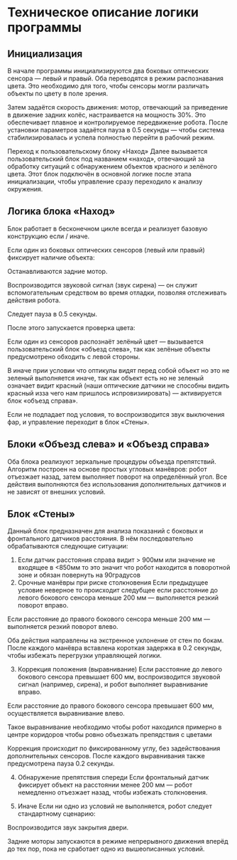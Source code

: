 # Техническое описание логики программы

## Инициализация
В начале программы инициализируются два боковых оптических сенсора — левый и правый. Оба переводятся в режим распознавания цвета. Это необходимо для того, чтобы сенсоры могли различать объекты по цвету в поле зрения.

Затем задаётся скорость движения: мотор, отвечающий за приведение в движение задних колёс, настраивается на мощность 30%. Это обеспечивает плавное и контролируемое передвижение робота. После установки параметров задаётся пауза в 0.5 секунды — чтобы система стабилизировалась и успела полностью перейти в рабочий режим.

Переход к пользовательскому блоку «Наход»
Далее вызывается пользовательский блок под названием «наход», отвечающий за обработку ситуаций с обнаружением объектов красного и зелёного цвета. Этот блок подключён в основной логике после этапа инициализации, чтобы управление сразу переходило к анализу окружения.

## Логика блока «Наход»
Блок работает в бесконечном цикле всегда и реализует базовую конструкцию если / иначе.

Если один из боковых оптических сенсоров (левый или правый) фиксирует наличие объекта:

Останавливаются задние мотор.

Воспроизводится звуковой сигнал (звук сирена) — он служит вспомогательным средством во время отладки, позволяя отслеживать действия робота.

Следует пауза в 0.5 секунды.

После этого запускается проверка цвета:

Если один из сенсоров распознаёт зелёный цвет — вызывается пользовательский блок «объезд слева», так как зелёные объекты предусмотрено обходить с левой стороны.

В иначе прии условии что оптикулы видят перед собой объект но это не зеленый выполняется иначе, так как объект есть но не зеленый означает видит красный (наши оптические датчики не способны видить красный изза чего нам пришлось испровизиировать) — активируется блок «объезд справа».

Если не подпадает под условия, то воспроизводится звук выключения фар, и управление переходит в блок «Стены».

## Блоки «Объезд слева» и «Объезд справа»
Оба блока реализуют зеркальные процедуры объезда препятствий. Алгоритм построен на основе простых угловых манёвров: робот отъезжает назад, затем выполняет поворот на определённый угол. Все действия выполняются без использования дополнительных датчиков и не зависят от внешних условий.

 ## Блок «Стены»
Данный блок предназначен для анализа показаний с боковых и фронтального датчиков расстояния. В нём последовательно обрабатываются следующие ситуации:

1. Если датчик расстояния справа видит > 900мм или значение не входящее в <850мм то это значит что робот находится в поворотной зоне и обязан повернуть на 90градусов
2. Срочные манёвры при риске столкновения
Если предыдущее условие неверное то происходит следубщее если расстояние до левого бокового сенсора меньше 200 мм — выполняется резкий поворот вправо.

Если расстояние до правого бокового сенсора меньше 200 мм — выполняется резкий поворот влево.

Оба действия направлены на экстренное уклонение от стен по бокам. После каждого манёвра вставлена короткая задержка в 0.2 секунды, чтобы избежать перегрузки управляющей логики.

3. Коррекция положения (выравнивание)
Если расстояние до левого бокового сенсора превышает 600 мм, воспроизводится звуковой сигнал (например, сирена), и робот выполняет выравнивание вправо.

Если расстояние до правого бокового сенсора превышает 600 мм, осуществляется выравнивание влево.

Такое выравнивание необходимо чтобы робот находился примерно в центре коридоров чтобы ровно объезжать препядствия с цветами

Коррекция происходит по фиксированному углу, без задействования дополнительных сенсоров. После каждого выравнивания также предусмотрена пауза 0.2 секунды.

4. Обнаружение препятствия спереди
Если фронтальный датчик фиксирует объект на расстоянии менее 200 мм — робот немедленно отъезжает назад, чтобы избежать столкновения.

5. Иначе
Если ни одно из условий не выполняется, робот следует стандартному сценарию:

Воспроизводится звук закрытия двери.

Задние моторы запускаются в режиме непрерывного движения вперёд до тех пор, пока не сработает одно из вышеописанных условий.
